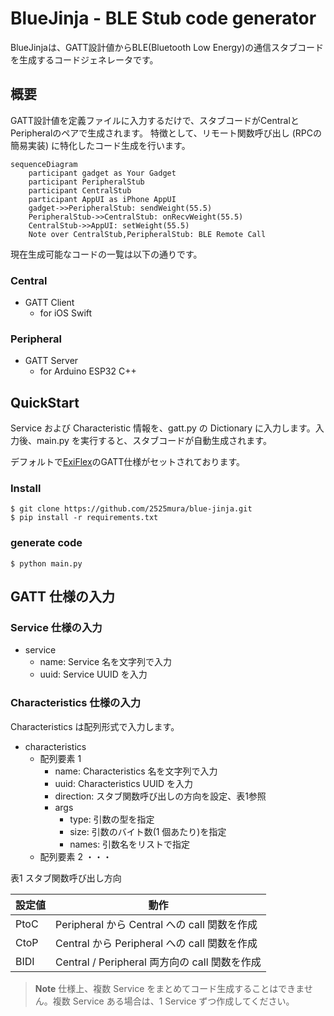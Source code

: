 # BlueJinja - BLE Stub code generator

BlueJinjaは、GATT設計値からBLE(Bluetooth Low Energy)の通信スタブコードを生成するコードジェネレータです。

## 概要
GATT設計値を定義ファイルに入力するだけで、スタブコードがCentralとPeripheralのペアで生成されます。
特徴として、リモート関数呼び出し (RPCの簡易実装) に特化したコード生成を行います。

```mermaid
sequenceDiagram
    participant gadget as Your Gadget
    participant PeripheralStub
    participant CentralStub
    participant AppUI as iPhone AppUI
    gadget->>PeripheralStub: sendWeight(55.5)
    PeripheralStub->>CentralStub: onRecvWeight(55.5)
    CentralStub->>AppUI: setWeight(55.5)
    Note over CentralStub,PeripheralStub: BLE Remote Call
```

現在生成可能なコードの一覧は以下の通りです。

### Central
- GATT Client
  - for iOS Swift

### Peripheral
- GATT Server
  - for Arduino ESP32 C++

## QuickStart
Service および Characteristic 情報を、gatt.py の Dictionary に入力します。入力後、main.py を実行すると、スタブコードが自動生成されます。

デフォルトで[ExiFlex](https://github.com/2525mura/ExiFlex)のGATT仕様がセットされております。

### Install
```terminal
$ git clone https://github.com/2525mura/blue-jinja.git
$ pip install -r requirements.txt
```

### generate code
```terminal
$ python main.py
```

## GATT 仕様の入力

### Service 仕様の入力
- service 
  - name: Service 名を文字列で入力
  - uuid: Service UUID を入力

### Characteristics 仕様の入力
Characteristics は配列形式で入力します。
- characteristics
  - 配列要素 1
    - name: Characteristics 名を文字列で入力
    - uuid: Characteristics UUID を入力
    - direction: スタブ関数呼び出しの方向を設定、表1参照
    - args
      - type: 引数の型を指定
      - size: 引数のバイト数(1 個あたり)を指定
      - names: 引数名をリストで指定
  - 配列要素 2 ・・・

表1 スタブ関数呼び出し方向

| 設定値  | 動作                                   |
|------|--------------------------------------|
| PtoC | Peripheral から Central への call 関数を作成  |
| CtoP | Central から Peripheral への call 関数を作成  |
| BIDI | Central / Peripheral 両方向の call 関数を作成 |

> **Note**
> 仕様上、複数 Service をまとめてコード生成することはできません。複数 Service ある場合は、1 Service ずつ作成してください。
